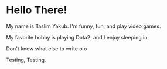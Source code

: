 # Hello There!

My name is Taslim Yakub. I'm funny, fun, and play video games.

My favorite hobby is playing Dota2. and I enjoy sleeping in.

Don't know what else to write o.o

Testing, Testing.